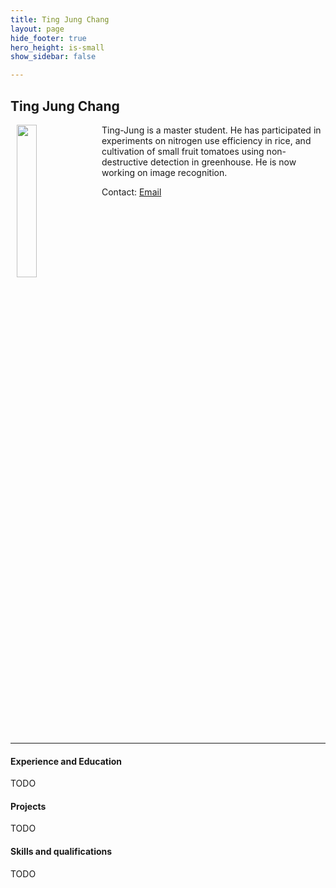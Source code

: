 ```yaml
---
title: Ting Jung Chang
layout: page
hide_footer: true
hero_height: is-small
show_sidebar: false

---
```


## Ting Jung Chang

<img src="{{site.url}}/alumni/ting_jung_chang.jpg" align="left" hspace="10" width="25%">

Ting-Jung is a master student. He has participated in experiments on nitrogen use efficiency in rice, and cultivation of small fruit tomatoes using non-destructive detection in greenhouse. He is now working on image recognition.

Contact:
<i class="fas fa-at"></i> [Email](mailto:poillexr123@gmail.com)
<!--
<i class="fab fa-github"></i> [Github]()  
<i class="fab fa-linkedin"></i> [LinkedIn]()
<i class="fab fa-google"></i> [Google Scholar]()  
-->

<br clear="all">
<hr class="solid">

#### Experience and Education

TODO

#### Projects

TODO

#### Skills and qualifications

TODO

